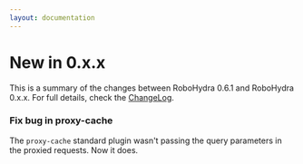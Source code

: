 ```yaml
---
layout: documentation
---
```


New in 0.x.x
============

This is a summary of the changes between RoboHydra 0.6.1 and RoboHydra
0.x.x. For full details, check the
[ChangeLog](https://raw.github.com/robohydra/robohydra/master/ChangeLog).


### Fix bug in proxy-cache

The `proxy-cache` standard plugin wasn't passing the query parameters
in the proxied requests. Now it does.
